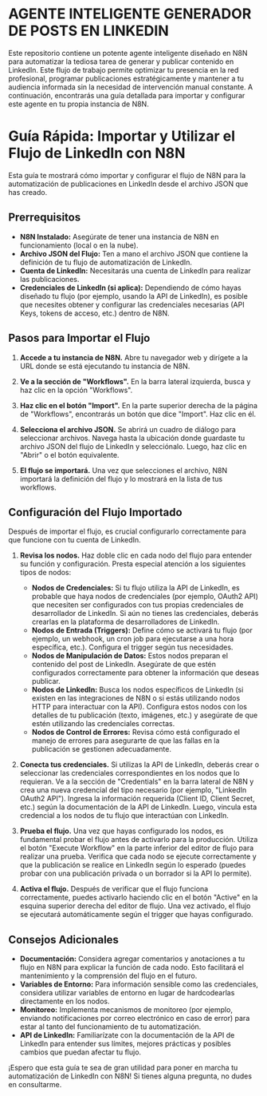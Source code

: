 # AGENTE INTELIGENTE GENERADOR DE POSTS EN LINKEDIN

Este repositorio contiene un potente agente inteligente diseñado en N8N para automatizar la tediosa tarea de generar y publicar contenido en LinkedIn. Este flujo de trabajo permite optimizar tu presencia en la red profesional, programar publicaciones estratégicamente y mantener a tu audiencia informada sin la necesidad de intervención manual constante. A continuación, encontrarás una guía detallada para importar y configurar este agente en tu propia instancia de N8N.

# Guía Rápida: Importar y Utilizar el Flujo de LinkedIn con N8N

Esta guía te mostrará cómo importar y configurar el flujo de N8N para la automatización de publicaciones en LinkedIn desde el archivo JSON que has creado.

## Prerrequisitos

* **N8N Instalado:** Asegúrate de tener una instancia de N8N en funcionamiento (local o en la nube).
* **Archivo JSON del Flujo:** Ten a mano el archivo JSON que contiene la definición de tu flujo de automatización de LinkedIn.
* **Cuenta de LinkedIn:** Necesitarás una cuenta de LinkedIn para realizar las publicaciones.
* **Credenciales de LinkedIn (si aplica):** Dependiendo de cómo hayas diseñado tu flujo (por ejemplo, usando la API de LinkedIn), es posible que necesites obtener y configurar las credenciales necesarias (API Keys, tokens de acceso, etc.) dentro de N8N.

## Pasos para Importar el Flujo

1.  **Accede a tu instancia de N8N.** Abre tu navegador web y dirígete a la URL donde se está ejecutando tu instancia de N8N.

2.  **Ve a la sección de "Workflows".** En la barra lateral izquierda, busca y haz clic en la opción "Workflows".

3.  **Haz clic en el botón "Import".** En la parte superior derecha de la página de "Workflows", encontrarás un botón que dice "Import". Haz clic en él.

4.  **Selecciona el archivo JSON.** Se abrirá un cuadro de diálogo para seleccionar archivos. Navega hasta la ubicación donde guardaste tu archivo JSON del flujo de LinkedIn y selecciónalo. Luego, haz clic en "Abrir" o el botón equivalente.

5.  **El flujo se importará.** Una vez que selecciones el archivo, N8N importará la definición del flujo y lo mostrará en la lista de tus workflows.

## Configuración del Flujo Importado

Después de importar el flujo, es crucial configurarlo correctamente para que funcione con tu cuenta de LinkedIn.

1.  **Revisa los nodos.** Haz doble clic en cada nodo del flujo para entender su función y configuración. Presta especial atención a los siguientes tipos de nodos:
    * **Nodos de Credenciales:** Si tu flujo utiliza la API de LinkedIn, es probable que haya nodos de credenciales (por ejemplo, OAuth2 API) que necesiten ser configurados con tus propias credenciales de desarrollador de LinkedIn. Si aún no tienes las credenciales, deberás crearlas en la plataforma de desarrolladores de LinkedIn.
    * **Nodos de Entrada (Triggers):** Define cómo se activará tu flujo (por ejemplo, un webhook, un cron job para ejecutarse a una hora específica, etc.). Configura el trigger según tus necesidades.
    * **Nodos de Manipulación de Datos:** Estos nodos preparan el contenido del post de LinkedIn. Asegúrate de que estén configurados correctamente para obtener la información que deseas publicar.
    * **Nodos de LinkedIn:** Busca los nodos específicos de LinkedIn (si existen en las integraciones de N8N o si estás utilizando nodos HTTP para interactuar con la API). Configura estos nodos con los detalles de tu publicación (texto, imágenes, etc.) y asegúrate de que estén utilizando las credenciales correctas.
    * **Nodos de Control de Errores:** Revisa cómo está configurado el manejo de errores para asegurarte de que las fallas en la publicación se gestionen adecuadamente.

2.  **Conecta tus credenciales.** Si utilizas la API de LinkedIn, deberás crear o seleccionar las credenciales correspondientes en los nodos que lo requieran. Ve a la sección de "Credentials" en la barra lateral de N8N y crea una nueva credencial del tipo necesario (por ejemplo, "LinkedIn OAuth2 API"). Ingresa la información requerida (Client ID, Client Secret, etc.) según la documentación de la API de LinkedIn. Luego, vincula esta credencial a los nodos de tu flujo que interactúan con LinkedIn.

3.  **Prueba el flujo.** Una vez que hayas configurado los nodos, es fundamental probar el flujo antes de activarlo para la producción. Utiliza el botón "Execute Workflow" en la parte inferior del editor de flujo para realizar una prueba. Verifica que cada nodo se ejecute correctamente y que la publicación se realice en LinkedIn según lo esperado (puedes probar con una publicación privada o un borrador si la API lo permite).

4.  **Activa el flujo.** Después de verificar que el flujo funciona correctamente, puedes activarlo haciendo clic en el botón "Active" en la esquina superior derecha del editor de flujo. Una vez activado, el flujo se ejecutará automáticamente según el trigger que hayas configurado.

## Consejos Adicionales

* **Documentación:** Considera agregar comentarios y anotaciones a tu flujo en N8N para explicar la función de cada nodo. Esto facilitará el mantenimiento y la comprensión del flujo en el futuro.
* **Variables de Entorno:** Para información sensible como las credenciales, considera utilizar variables de entorno en lugar de hardcodearlas directamente en los nodos.
* **Monitoreo:** Implementa mecanismos de monitoreo (por ejemplo, enviando notificaciones por correo electrónico en caso de error) para estar al tanto del funcionamiento de tu automatización.
* **API de LinkedIn:** Familiarízate con la documentación de la API de LinkedIn para entender sus límites, mejores prácticas y posibles cambios que puedan afectar tu flujo.

¡Espero que esta guía te sea de gran utilidad para poner en marcha tu automatización de LinkedIn con N8N! Si tienes alguna pregunta, no dudes en consultarme.
